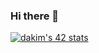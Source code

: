 ### Hi there 👋

[![dakim's 42 stats](https://badge42.herokuapp.com/api/stats/jaeskim?privacyEmail=true)](https://github.com/dakim/badge42)

<!--
**daeungkim/daeungkim** is a ✨ _special_ ✨ repository because its `README.md` (this file) appears on your GitHub profile.

Here are some ideas to get you started:

- 🔭 I’m currently working on ...
- 🌱 I’m currently learning ...
- 👯 I’m looking to collaborate on ...
- 🤔 I’m looking for help with ...
- 💬 Ask me about ...
- 📫 How to reach me: ...
- 😄 Pronouns: ...
- ⚡ Fun fact: ...
-->

[](https://img.shields.io/badge/Tech%20Blog-11B48A?style=flat-square&logo=Vimeo&logoColor=white&link=https://velog.io/@dakim)
